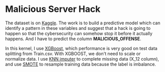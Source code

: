 # Malicious Server Hack
The dataset is on [Kaggle](https://www.kaggle.com/datasets/lplenka/malicious-server-hack). The work is to build a predictive model which can identify a pattern in 
these variables and suggest that a hack is going to happen so that the cybersecurity can somehow stop it before it actually happens. 
And I have to predict the column **MALICIOUS_OFFENSE**.

In this kernel, I use [XGBoost](https://xgboost.readthedocs.io/en/stable/), which performance is very good on test data splitting from Train.csv. With XGBOOST, we don't need to scale or normalize data.
I use [KNN imputer](https://scikit-learn.org/stable/modules/generated/sklearn.impute.KNNImputer.html) to complete missing data (X_12 column), and use [SMOTE](https://imbalanced-learn.org/stable/references/generated/imblearn.over_sampling.SMOTE.html/) 
to resample training data because the label is imbalance.

